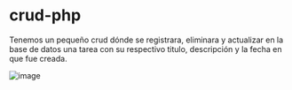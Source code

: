 # crud-php

Tenemos un pequeño crud dónde se registrara, eliminara y actualizar en la base de datos una tarea con su respectivo titulo, descripción y la fecha en que fue creada.

![image](https://user-images.githubusercontent.com/71839946/187013873-570f8e2a-c05d-4a7b-a641-ae70ec8843b8.png)
